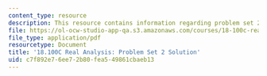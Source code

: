 ```yaml
---
content_type: resource
description: This resource contains information regarding problem set 2 solution.
file: https://ol-ocw-studio-app-qa.s3.amazonaws.com/courses/18-100c-real-analysis-fall-2012/c7f892e76ee72b80fea549861cbaeb13_MIT18_100CF12_Prob_Set_2.pdf
file_type: application/pdf
resourcetype: Document
title: '18.100C Real Analysis: Problem Set 2 Solution'
uid: c7f892e7-6ee7-2b80-fea5-49861cbaeb13
---
```

